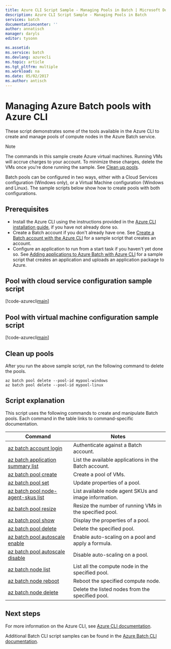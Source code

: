 ```yaml
---
title: Azure CLI Script Sample - Managing Pools in Batch | Microsoft Docs
description: Azure CLI Script Sample - Managing Pools in Batch
services: batch
documentationcenter: ''
author: annatisch
manager: daryls
editor: tysonn

ms.assetid:
ms.service: batch
ms.devlang: azurecli
ms.topic: article
ms.tgt_pltfrm: multiple
ms.workload: na
ms.date: 05/02/2017
ms.author: antisch
---
```


# Managing Azure Batch pools with Azure CLI

These script demonstrates some of the tools available in the Azure CLI to create and
manage pools of compute nodes in the Azure Batch service.

> [!NOTE]
> The commands in this sample create Azure virtual machines. Running VMs will accrue charges to your account. To minimize these charges, delete the VMs once you're done running the sample. See [Clean up pools](#clean-up-pools).

Batch pools can be configured in two ways, either with a Cloud Services configuration (Windows only),
or a Virtual Machine configuration (Windows and Linux). The sample scripts below show how to create pools with both configurations.

## Prerequisites

- Install the Azure CLI using the instructions provided in the [Azure CLI installation guide](https://docs.microsoft.com/cli/azure/install-azure-cli), if you have not already done so.
- Create a Batch account if you don't already have one. See [Create a Batch account with the Azure CLI](https://docs.microsoft.com/azure/batch/scripts/batch-cli-sample-create-account) for a sample script that creates an account.
- Configure an application to run from a start task if you haven't yet done so. See [Adding applications to Azure Batch with Azure CLI](https://docs.microsoft.com/azure/batch/scripts/batch-cli-sample-add-application) for a sample script that creates an application and uploads an application package to Azure.

## Pool with cloud service configuration sample script

[!code-azurecli[main](../../../cli_scripts/batch/manage-pool/manage-pool-windows.sh "Manage Cloud Services Pools")]

## Pool with virtual machine configuration sample script

[!code-azurecli[main](../../../cli_scripts/batch/manage-pool/manage-pool-linux.sh "Manage Virtual Machine Pools")]

## Clean up pools

After you run the above sample script, run the following command to delete the pools.
```azurecli
az batch pool delete --pool-id mypool-windows
az batch pool delete --pool-id mypool-linux
```

## Script explanation

This script uses the following commands to create and manipulate Batch pools.
Each command in the table links to command-specific documentation.

| Command | Notes |
|---|---|
| [az batch account login](https://docs.microsoft.com/cli/azure/batch/account#az_batch_account_login) | Authenticate against a Batch account.  |
| [az batch application summary list](https://docs.microsoft.com/cli/azure/batch/application/summary#az_batch_application_summary_list) | List the available applications in the Batch account.  |
| [az batch pool create](https://docs.microsoft.com/cli/azure/batch/pool#az_batch_pool_create) | Create a pool of VMs.  |
| [az batch pool set](https://docs.microsoft.com/cli/azure/batch/pool#az_batch_pool_set) | Update properties of a pool.  |
| [az batch pool node-agent-skus list](https://docs.microsoft.com/cli/azure/batch/pool/node-agent-skus#az_batch_pool_node_agent_skus_list) | List available node agent SKUs and image information.  |
| [az batch pool resize](https://docs.microsoft.com/cli/azure/batch/pool#az_batch_pool_resize) | Resize the number of running VMs in the specified pool.  |
| [az batch pool show](https://docs.microsoft.com/cli/azure/batch/pool#az_batch_pool_show) | Display the properties of a pool.  |
| [az batch pool delete](https://docs.microsoft.com/cli/azure/batch/pool#az_batch_pool_delete) | Delete the specified pool.  |
| [az batch pool autoscale enable](https://docs.microsoft.com/cli/azure/batch/pool/autoscale#az_batch_pool_autoscale_enable) | Enable auto-scaling on a pool and apply a formula.  |
| [az batch pool autoscale disable](https://docs.microsoft.com/cli/azure/batch/pool/autoscale#az_batch_pool_autoscale_disable) | Disable auto-scaling on a pool.  |
| [az batch node list](https://docs.microsoft.com/cli/azure/batch/node#az_batch_node_list) | List all the compute node in the specified pool.  |
| [az batch node reboot](https://docs.microsoft.com/cli/azure/batch/node#az_batch_node_reboot) | Reboot the specified compute node.  |
| [az batch node delete](https://docs.microsoft.com/cli/azure/batch/node#az_batch_node_delete) | Delete the listed nodes from the specified pool.  |

## Next steps

For more information on the Azure CLI, see [Azure CLI documentation](https://docs.microsoft.com/cli/azure/overview).

Additional Batch CLI script samples can be found in the [Azure Batch CLI documentation](../batch-cli-samples.md).

